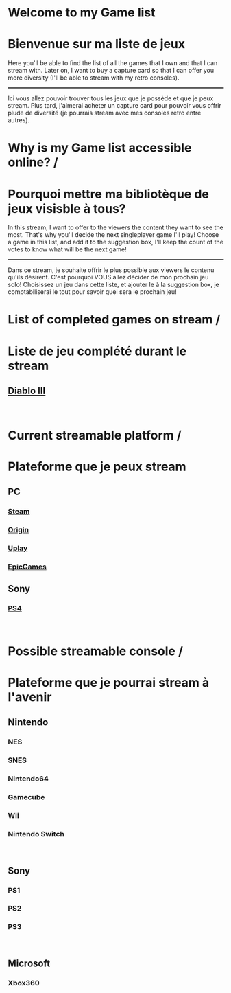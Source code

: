 
# Welcome to my Game list
# Bienvenue sur ma liste de jeux

Here you'll be able to find the list of all the games that I own and that I can stream with. Later on, I want to buy a capture card so that I can offer you more diversity (I'll be able to stream with my retro consoles).  
<hr style="border: 1px solid grey;" />  
Ici vous allez pouvoir trouver tous les jeux que je possède et que je peux stream. Plus tard, j'aimerai acheter un capture card pour pouvoir vous offrir plude de diversité (je pourrais stream avec mes consoles retro entre autres).  
<br>
  
  
# Why is my Game list accessible online? /     <br>
# Pourquoi mettre ma bibliotèque de jeux visisble à tous?

In this stream, I want to offer to the viewers the content they want to see the most. That's why you'll decide the next singleplayer game I'll play! Choose a game in this list, and add it to the suggestion box, I'll keep the count of the votes to know what will be the next game!   
<hr style="border: 1px solid grey;" />  
Dans ce stream, je souhaite offrir le plus possible aux viewers le contenu qu'ils désirent. C'est pourquoi VOUS allez décider de mon prochain jeu solo! Choisissez un jeu dans cette liste, et ajouter le à la suggestion box, je comptabiliserai le tout pour savoir quel sera le prochain jeu!   
<br>

# List of completed games on stream /     <br>
# Liste de jeu complété durant le stream

## [Diablo III](Blizzard/Diablo3/Diablo3.md)  
<br>

# Current streamable platform /    <br>
# Plateforme que je peux stream 

## PC
### [Steam](Steam/indexSteam.md)  
### [Origin](Origin/indexOrigin.md)  
### [Uplay](Uplay/indexUplay.md)  
### [EpicGames](EpicGames/indexEpicGames.md)  


## Sony
### [PS4](PS4/indexPS4.md)

<br>

# Possible streamable console /     <br>
# Plateforme que je pourrai stream à l'avenir

## Nintendo 
### NES  
### SNES  
### Nintendo64   
### Gamecube  
### Wii  
### Nintendo Switch  
<br>

## Sony
### PS1    
### PS2    
### PS3    
<br>

## Microsoft
### Xbox360  
